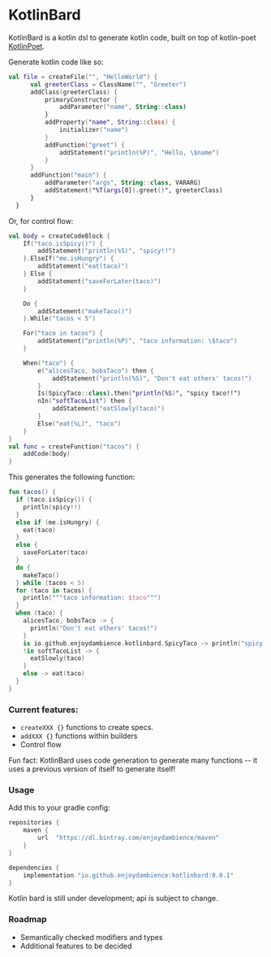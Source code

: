# KotlinBard

KotlinBard is a kotlin dsl to generate kotlin code, built on top of kotlin-poet [KotlinPoet](https://github.com/square/kotlinpoet).


Generate kotlin code like so:
```kotlin
val file = createFile("", "HelloWorld") {
      val greeterClass = ClassName("", "Greeter")
      addClass(greeterClass) {
          primaryConstructor {
              addParameter("name", String::class)
          }
          addProperty("name", String::class) {
              initializer("name")
          }
          addFunction("greet") {
              addStatement("println(%P)", "Hello, \$name")
          }
      }
      addFunction("main") {
          addParameter("args", String::class, VARARG)
          addStatement("%T(args[0]).greet()", greeterClass)
      }
  }
```

Or, for control flow:
```kotlin
val body = createCodeBlock {
    If("taco.isSpicy()") {
        addStatement("println(%S)", "spicy!!")
    }.ElseIf("me.isHungry") {
        addStatement("eat(taco)")
    } Else {
        addStatement("saveForLater(taco)")
    }

    Do {
        addStatement("makeTaco()")
    }.While("tacos < 5")

    For("taco in tacos") {
        addStatement("println(%P)", "taco information: \$taco")
    }

    When("taco") {
        e("alicesTaco, bobsTaco") then {
            addStatement("println(%S)", "Don't eat others' tacos!")
        }
        Is(SpicyTaco::class).then("println(%S)", "spicy taco!!")
        nIn("softTacoList") then {
            addStatement("eatSlowly(taco)")
        }
        Else("eat(%L)", "taco")
    }
}
val func = createFunction("tacos") {
    addCode(body)
}
```
This generates the following function:
```kotlin
fun tacos() {
  if (taco.isSpicy()) {
    println(spicy!!)
  }
  else if (me.isHungry) {
    eat(taco)
  }
  else {
    saveForLater(taco)
  }
  do {
    makeTaco()
  } while (tacos < 5)
  for (taco in tacos) {
    println("""taco information: $taco""")
  }
  when (taco) {
    alicesTaco, bobsTaco -> {
      println("Don't eat others' tacos!")
    }
    is io.github.enjoydambience.kotlinbard.SpicyTaco -> println("spicy taco!!")
    !in softTacoList -> {
      eatSlowly(taco)
    }
    else -> eat(taco)
  }
}
```

### Current features:
- `createXXX {}` functions to create specs.
- `addXXX {}` functions within builders
- Control flow

Fun fact: KotlinBard uses code generation to generate many functions -- it uses a previous version of itself to generate itself!


### Usage

Add this to your gradle config:
```groovy
repositories {
    maven {
        url  "https://dl.bintray.com/enjoydambience/maven" 
    }
}

dependencies {
    implementation "io.github.enjoydambience:kotlinbard:0.0.1"
}
```
Kotlin bard is still under development; api is subject to change.

### Roadmap
- Semantically checked modifiers and types
- Additional features to be decided
